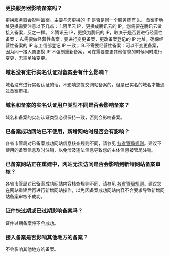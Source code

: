 ### 更换服务器影响备案吗？
更换服务器会影响备案。主要与您更换的 IP 是否是同一个服务商有关。
备案IP地址更换需要注意以下几点：
1.阿里云 IP，更换成腾讯云的 IP，您需要在腾讯云做接入备案，反之一样。
2.腾讯云 IP，更换为腾讯的 IP，取决于是否要进行经营性备案：
A.需要做经营性备案：要进行变更备案，更改备案登记的 IP 地址，确保经营性备案的 IP 与工信部登记 IP 一致；
B.不需要经营性备案：可以不变更备案，因为同一接入商更换 IP 不强制重新备案，可在需要变更其他信息的时候同时进行变更，无需单独变更。
### 域名没有进行实名认证对备案会有什么影响？
域名没有进行实名认证的话，不影响您提交网站备案的，但是已实名的域名才能通过备案审核。
### 域名和备案的实名认证用户类型不同是否会影响备案？
域名和备案的实名认证类型必须保持一致，否则会影响备案。
### 已备案成功网站已不使用，新增网站时是否会有影响？
各省市管局对已备案成功网站信息核查规则不同，请参见 [各省管局规则](https://cloud.tencent.com/document/product/243/3474)。建议不使用的备案信息及时注销，以免涉及违法信息导致您的主体信息被管局注销。
### 已备案网站正在重建中，网站无法访问是否会影响到新增网站备案审核？
各省市管局对已备案成功网站内容核查规则不同，请参见 [各省管局规则](https://cloud.tencent.com/document/product/243/3474)。建议您在网站重建后再进行新增网站操作，以免因备案成功网站内容不合要求导致新增网站备案审核不成功。
### 证件快过期或已过期影响备案吗？
证件过期备案将不会成功。
### 接入备案是否影响其他地方的备案？
不会影响其他地方的备案。

